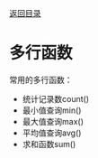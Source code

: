 [返回目录](/README.md)

# 多行函数

常用的多行函数：

* 统计记录数count\(\)
* 最小值查询min\(\)
* 最大值查询max\(\)
* 平均值查询avg\(\)
* 求和函数sum\(\)





